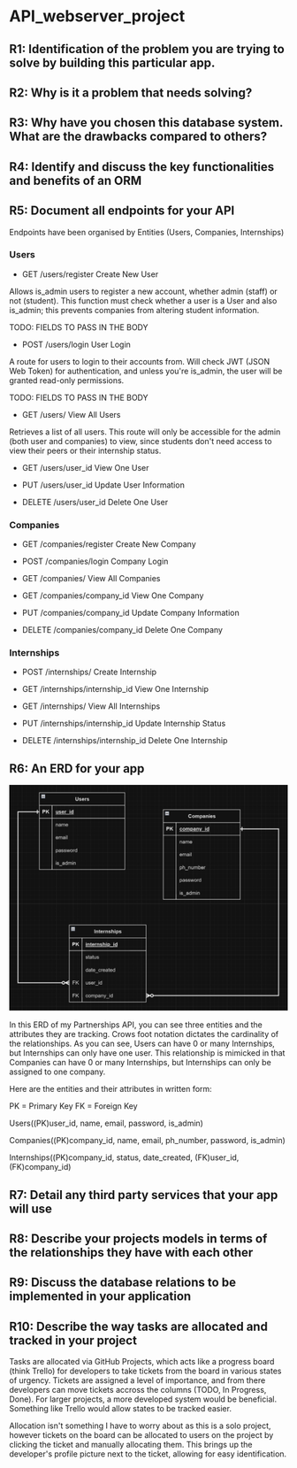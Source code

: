 # API_webserver_project


## R1: Identification of the problem you are trying to solve by building this particular app.



## R2: Why is it a problem that needs solving?



## R3: Why have you chosen this database system. What are the drawbacks compared to others?



## R4: Identify and discuss the key functionalities and benefits of an ORM



## R5: Document all endpoints for your API

Endpoints have been organised by Entities (Users, Companies, Internships)

### Users

- GET /users/register
Create New User

Allows is_admin users to register a new account, whether admin (staff) or not (student). This function must check whether a user is a User and also is_admin; this prevents companies from altering student information.

TODO: FIELDS TO PASS IN THE BODY

- POST /users/login
User Login

A route for users to login to their accounts from. Will check JWT (JSON Web Token) for authentication, and unless you're is_admin, the user will be granted read-only permissions.

TODO: FIELDS TO PASS IN THE BODY

- GET /users/
View All Users

Retrieves a list of all users. This route will only be accessible for the admin (both user and companies) to view, since students don't need access to view their peers or their internship status.

- GET /users/user_id
View One User

- PUT /users/user_id
Update User Information

- DELETE /users/user_id
Delete One User

### Companies

- GET /companies/register
Create New Company

- POST /companies/login
Company Login

- GET /companies/
View All Companies

- GET /companies/company_id
View One Company

- PUT /companies/company_id
Update Company Information

- DELETE /companies/company_id
Delete One Company

### Internships

- POST /internships/
Create Internship

- GET /internships/internship_id
View One Internship

- GET /internships/
View All Internships

- PUT /internships/internship_id
Update Internship Status

- DELETE /internships/internship_id
Delete One Internship

## R6: An ERD for your app

![An image of my API ERD](/imgs/API_ERD.png)

In this ERD of my Partnerships API, you can see three entities and the attributes they are tracking. Crows foot notation dictates the cardinality of the relationships. As you can see, Users can have 0 or many Internships, but Internships can only have one user. This relationship is mimicked in that Companies can have 0 or many Internships, but Internships can only be assigned to one company.

Here are the entities and their attributes in written form:

PK = Primary Key
FK = Foreign Key

Users((PK)user_id, name, email, password, is_admin)

Companies((PK)company_id, name, email, ph_number, password, is_admin)

Internships((PK)company_id, status, date_created, (FK)user_id, (FK)company_id)

## R7: Detail any third party services that your app will use



## R8: Describe your projects models in terms of the relationships they have with each other




## R9: Discuss the database relations to be implemented in your application




## R10: Describe the way tasks are allocated and tracked in your project

Tasks are allocated via GitHub Projects, which acts like a progress board (think Trello) for developers to take tickets from the board in various states of urgency. Tickets are assigned a level of importance, and from there developers can move tickets accross the columns (TODO, In Progress, Done). For larger projects, a more developed system would be beneficial. Something like Trello would allow states to be tracked easier.

Allocation isn't something I have to worry about as this is a solo project, however tickets on the board can be allocated to users on the project by clicking the ticket and manually allocating them. This brings up the developer's profile picture next to the ticket, allowing for easy identification.
